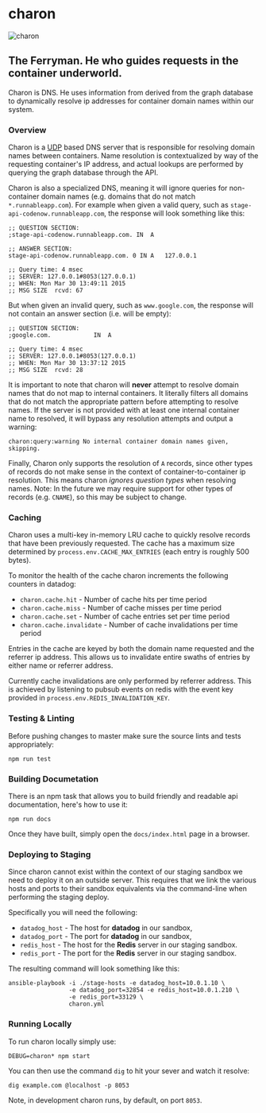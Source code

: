 # charon
![charon](http://conceptartworld.com/wp-content/uploads/2010/04/clash_of_the_titans_03.jpg)

## The Ferryman. He who guides requests in the container underworld.
Charon is DNS. He uses information from derived from the graph database to
dynamically resolve ip addresses for container domain names within our system.

### Overview

Charon is a [UDP](http://en.wikipedia.org/wiki/User_Datagram_Protocol) based DNS
server that is responsible for resolving domain names between containers. Name
resolution is contextualized by way of the requesting container's IP address,
and actual lookups are performed by querying the graph database through the API.

Charon is also a specialized DNS, meaning it will ignore queries for
non-container domain names (e.g. domains that do not match `*.runnableapp.com`).
For example when given a valid query, such as
`stage-api-codenow.runnableapp.com`, the response will look something like this:

```
;; QUESTION SECTION:
;stage-api-codenow.runnableapp.com. IN	A

;; ANSWER SECTION:
stage-api-codenow.runnableapp.com. 0 IN	A	127.0.0.1

;; Query time: 4 msec
;; SERVER: 127.0.0.1#8053(127.0.0.1)
;; WHEN: Mon Mar 30 13:49:11 2015
;; MSG SIZE  rcvd: 67
```

But when given an invalid query, such as `www.google.com`, the response will not
contain an answer section (i.e. will be empty):

```
;; QUESTION SECTION:
;google.com.			IN	A

;; Query time: 4 msec
;; SERVER: 127.0.0.1#8053(127.0.0.1)
;; WHEN: Mon Mar 30 13:37:12 2015
;; MSG SIZE  rcvd: 28
```

It is important to note that charon will **never** attempt to resolve domain
names that do not map to internal containers. It literally filters all domains
that do not match the appropriate pattern before attempting to resolve names.
If the server is not provided with at least one internal container name to
resolved, it will bypass any resolution attempts and output a warning:

```
charon:query:warning No internal container domain names given, skipping.
```

Finally, Charon only supports the resolution of `A` records, since other types
of records do not make sense in the context of container-to-container ip
resolution. This means charon *ignores question types* when resolving names.
Note: In the future we may require support for other types of records (e.g.
`CNAME`), so this may be subject to change.

### Caching
Charon uses a multi-key in-memory LRU cache to quickly resolve records that
have been previously requested. The cache has a maximum size determined by
`process.env.CACHE_MAX_ENTRIES` (each entry is roughly 500 bytes).

To monitor the health of the cache charon increments the following counters
in datadog:

* `charon.cache.hit` - Number of cache hits per time period
* `charon.cache.miss` - Number of cache misses per time period
* `charon.cache.set` - Number of cache entries set per time period
* `charon.cache.invalidate` - Number of cache invalidations per time period

Entries in the cache are keyed by both the domain name requested and the
referrer ip address. This allows us to invalidate entire swaths of entries
by either name or referrer address.

Currently cache invalidations are only performed by referrer address. This is
achieved by listening to pubsub events on redis with the event key provided in
`process.env.REDIS_INVALIDATION_KEY`.

### Testing & Linting
Before pushing changes to master make sure the source lints and tests
appropriately:

```
npm run test
```

### Building Documetation
There is an npm task that allows you to build friendly and readable api
documentation, here's how to use it:

```
npm run docs
```

Once they have built, simply open the `docs/index.html` page in a browser.


### Deploying to Staging
Since charon cannot exist within the context of our staging sandbox we need to
deploy it on an outside server. This requires that we link the various hosts
and ports to their sandbox equivalents via the command-line when performing
the staging deploy.

Specifically you will need the following:

* `datadog_host` - The host for **datadog** in our sandbox,
* `datadog_port` - The port for **datadog** in our sandbox,
* `redis_host` - The host for the **Redis** server in our staging sandbox.
* `redis_port` - The port for the **Redis** server in our staging sandbox.

The resulting command will look something like this:

```
ansible-playbook -i ./stage-hosts -e datadog_host=10.0.1.10 \
                 -e datadog_port=32854 -e redis_host=10.0.1.210 \
                 -e redis_port=33129 \
                 charon.yml
```

### Running Locally
To run charon locally simply use:
```
DEBUG=charon* npm start
```
You can then use the command `dig` to hit your sever and watch it resolve:
```
dig example.com @localhost -p 8053
```

Note, in development charon runs, by default, on port `8053`.
